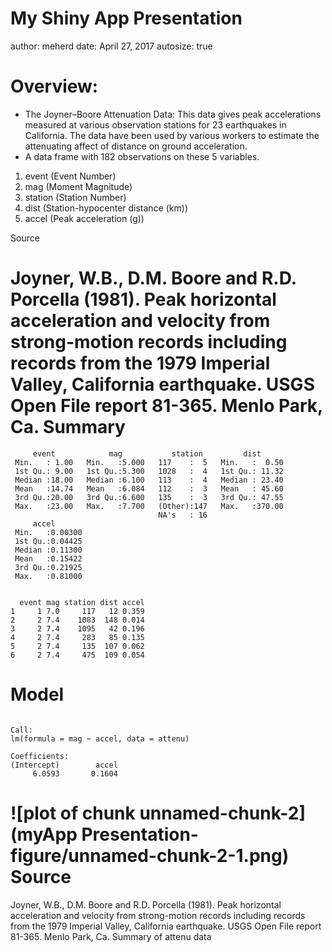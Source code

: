 My Shiny App Presentation 
========================================================
author: meherd
date: April 27, 2017
autosize: true

Overview:
========================================================

- The Joyner–Boore Attenuation Data: 
This data gives peak accelerations measured at various observation stations for 23 earthquakes in California. The data have been used by various workers to estimate the attenuating affect of distance on ground acceleration.
- A data frame with 182 observations on these 5 variables.

1.	event (Event Number)
2.	mag	(Moment Magnitude)
3.  station	(Station Number)
4.	dist (Station-hypocenter distance (km))
5.  accel (Peak acceleration (g))

Source

Joyner, W.B., D.M. Boore and R.D. Porcella (1981). Peak horizontal acceleration and velocity from strong-motion records including records from the 1979 Imperial Valley, California earthquake. USGS Open File report 81-365. Menlo Park, Ca.
Summary 
========================================================


```
     event            mag           station         dist       
 Min.   : 1.00   Min.   :5.000   117    :  5   Min.   :  0.50  
 1st Qu.: 9.00   1st Qu.:5.300   1028   :  4   1st Qu.: 11.32  
 Median :18.00   Median :6.100   113    :  4   Median : 23.40  
 Mean   :14.74   Mean   :6.084   112    :  3   Mean   : 45.60  
 3rd Qu.:20.00   3rd Qu.:6.600   135    :  3   3rd Qu.: 47.55  
 Max.   :23.00   Max.   :7.700   (Other):147   Max.   :370.00  
                                 NA's   : 16                   
     accel        
 Min.   :0.00300  
 1st Qu.:0.04425  
 Median :0.11300  
 Mean   :0.15422  
 3rd Qu.:0.21925  
 Max.   :0.81000  
                  
```

```
  event mag station dist accel
1     1 7.0     117   12 0.359
2     2 7.4    1083  148 0.014
3     2 7.4    1095   42 0.196
4     2 7.4     283   85 0.135
5     2 7.4     135  107 0.062
6     2 7.4     475  109 0.054
```

Model 
========================================================


```

Call:
lm(formula = mag ~ accel, data = attenu)

Coefficients:
(Intercept)        accel  
     6.0593       0.1604  
```

![plot of chunk unnamed-chunk-2](myApp Presentation-figure/unnamed-chunk-2-1.png)
Source
==========================================================
Joyner, W.B., D.M. Boore and R.D. Porcella (1981). Peak horizontal acceleration and velocity from strong-motion records including records from the 1979 Imperial Valley, California earthquake. USGS Open File report 81-365. Menlo Park, Ca.
Summary of attenu data
